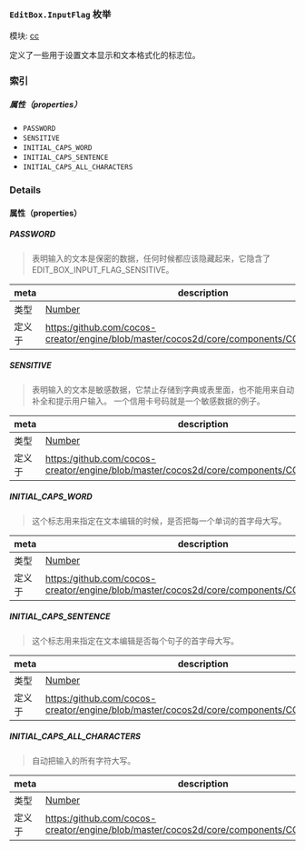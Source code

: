 ### `EditBox.InputFlag` 枚举



模块: [cc](../modules/cc.md)




定义了一些用于设置文本显示和文本格式化的标志位。

### 索引

##### 属性（properties）

  - `PASSWORD`
  - `SENSITIVE`
  - `INITIAL_CAPS_WORD`
  - `INITIAL_CAPS_SENTENCE`
  - `INITIAL_CAPS_ALL_CHARACTERS`

### Details

#### 属性（properties）


##### PASSWORD

> 表明输入的文本是保密的数据，任何时候都应该隐藏起来，它隐含了 EDIT_BOX_INPUT_FLAG_SENSITIVE。

| meta | description |
|------|-------------|
| 类型 | <a href="https://developer.mozilla.org/en/JavaScript/Reference/Global_Objects/Number" class="crosslink external" target="_blank">Number</a> |
| 定义于 | [https:/github.com/cocos-creator/engine/blob/master/cocos2d/core/components/CCEditBox.js:116](https:/github.com/cocos-creator/engine/blob/master/cocos2d/core/components/CCEditBox.js#L116) |



##### SENSITIVE

> 表明输入的文本是敏感数据，它禁止存储到字典或表里面，也不能用来自动补全和提示用户输入。
一个信用卡号码就是一个敏感数据的例子。

| meta | description |
|------|-------------|
| 类型 | <a href="https://developer.mozilla.org/en/JavaScript/Reference/Global_Objects/Number" class="crosslink external" target="_blank">Number</a> |
| 定义于 | [https:/github.com/cocos-creator/engine/blob/master/cocos2d/core/components/CCEditBox.js:124](https:/github.com/cocos-creator/engine/blob/master/cocos2d/core/components/CCEditBox.js#L124) |



##### INITIAL_CAPS_WORD

> 这个标志用来指定在文本编辑的时候，是否把每一个单词的首字母大写。

| meta | description |
|------|-------------|
| 类型 | <a href="https://developer.mozilla.org/en/JavaScript/Reference/Global_Objects/Number" class="crosslink external" target="_blank">Number</a> |
| 定义于 | [https:/github.com/cocos-creator/engine/blob/master/cocos2d/core/components/CCEditBox.js:135](https:/github.com/cocos-creator/engine/blob/master/cocos2d/core/components/CCEditBox.js#L135) |



##### INITIAL_CAPS_SENTENCE

> 这个标志用来指定在文本编辑是否每个句子的首字母大写。

| meta | description |
|------|-------------|
| 类型 | <a href="https://developer.mozilla.org/en/JavaScript/Reference/Global_Objects/Number" class="crosslink external" target="_blank">Number</a> |
| 定义于 | [https:/github.com/cocos-creator/engine/blob/master/cocos2d/core/components/CCEditBox.js:143](https:/github.com/cocos-creator/engine/blob/master/cocos2d/core/components/CCEditBox.js#L143) |



##### INITIAL_CAPS_ALL_CHARACTERS

> 自动把输入的所有字符大写。

| meta | description |
|------|-------------|
| 类型 | <a href="https://developer.mozilla.org/en/JavaScript/Reference/Global_Objects/Number" class="crosslink external" target="_blank">Number</a> |
| 定义于 | [https:/github.com/cocos-creator/engine/blob/master/cocos2d/core/components/CCEditBox.js:151](https:/github.com/cocos-creator/engine/blob/master/cocos2d/core/components/CCEditBox.js#L151) |


